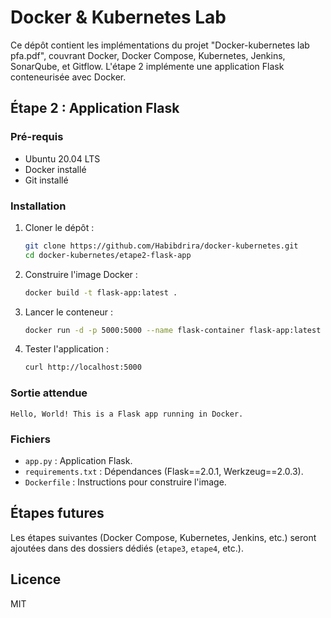 # Docker & Kubernetes Lab

Ce dépôt contient les implémentations du projet "Docker-kubernetes lab pfa.pdf", couvrant Docker, Docker Compose, Kubernetes, Jenkins, SonarQube, et Gitflow. L'étape 2 implémente une application Flask conteneurisée avec Docker.

## Étape 2 : Application Flask

### Pré-requis
- Ubuntu 20.04 LTS
- Docker installé
- Git installé

### Installation
1. Cloner le dépôt :
   ```bash
   git clone https://github.com/Habibdrira/docker-kubernetes.git
   cd docker-kubernetes/etape2-flask-app
   ```
2. Construire l'image Docker :
   ```bash
   docker build -t flask-app:latest .
   ```
3. Lancer le conteneur :
   ```bash
   docker run -d -p 5000:5000 --name flask-container flask-app:latest
   ```
4. Tester l'application :
   ```bash
   curl http://localhost:5000
   ```

### Sortie attendue
```
Hello, World! This is a Flask app running in Docker.
```

### Fichiers
- `app.py` : Application Flask.
- `requirements.txt` : Dépendances (Flask==2.0.1, Werkzeug==2.0.3).
- `Dockerfile` : Instructions pour construire l'image.

## Étapes futures
Les étapes suivantes (Docker Compose, Kubernetes, Jenkins, etc.) seront ajoutées dans des dossiers dédiés (`etape3`, `etape4`, etc.).

## Licence
MIT
